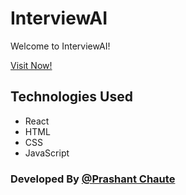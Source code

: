 <h1>InterviewAI</h1>

<p> Welcome to InterviewAI! </p>

<a href="https://interviewai.netlify.app/">Visit Now!</a>

<h2>Technologies Used</h2>

<ul>
  <li>React</li>
  <li>HTML</li>
  <li>CSS</li>
  <li>JavaScript </li>
</ul>

<h3>Developed By <a href="https://pcportfolio.netlify.app/">@Prashant Chaute</a> </h3>
